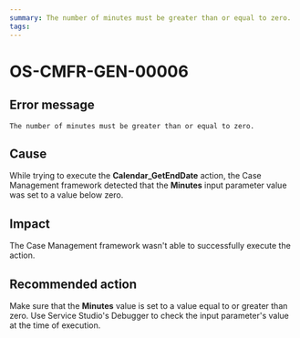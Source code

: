 ```yaml
---
summary: The number of minutes must be greater than or equal to zero.
tags:
---
```


# OS-CMFR-GEN-00006

## Error message

`The number of minutes must be greater than or equal to zero.`

## Cause

While trying to execute the **Calendar_GetEndDate** action, the Case Management framework detected that the **Minutes** input parameter value was set to a value below zero.

## Impact

The Case Management framework wasn't able to successfully execute the action.

## Recommended action

Make sure that the **Minutes** value is set to a value equal to or greater than zero. Use Service Studio's Debugger to check the input parameter's value at the time of execution.

